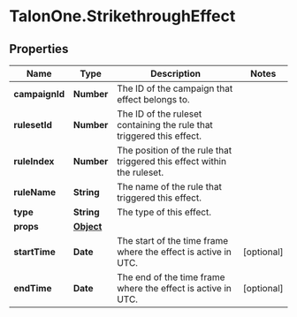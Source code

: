 # TalonOne.StrikethroughEffect

## Properties

Name | Type | Description | Notes
------------ | ------------- | ------------- | -------------
**campaignId** | **Number** | The ID of the campaign that effect belongs to. | 
**rulesetId** | **Number** | The ID of the ruleset containing the rule that triggered this effect. | 
**ruleIndex** | **Number** | The position of the rule that triggered this effect within the ruleset. | 
**ruleName** | **String** | The name of the rule that triggered this effect. | 
**type** | **String** | The type of this effect. | 
**props** | [**Object**](.md) |  | 
**startTime** | **Date** | The start of the time frame where the effect is active in UTC. | [optional] 
**endTime** | **Date** | The end of the time frame where the effect is active in UTC. | [optional] 



